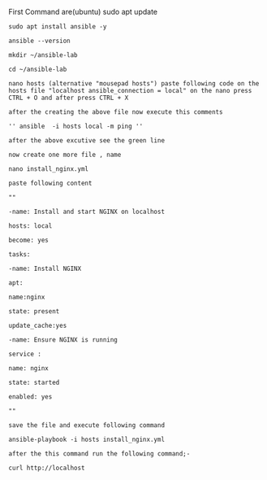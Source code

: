 First Command are(ubuntu) sudo apt update

    sudo apt install ansible -y

    ansible --version

    mkdir ~/ansible-lab

    cd ~/ansible-lab

    nano hosts (alternative "mousepad hosts") paste following code on the hosts file "localhost ansible_connection = local" on the nano press CTRL + O and after press CTRL + X

    after the creating the above file now execute this comments

    '' ansible  -i hosts local -m ping ''

    after the above excutive see the green line

    now create one more file , name

    nano install_nginx.yml

    paste following content

    ""

    -name: Install and start NGINX on localhost

    hosts: local

    become: yes

    tasks:

    -name: Install NGINX

    apt:

    name:nginx

    state: present

    update_cache:yes

    -name: Ensure NGINX is running

    service :

    name: nginx

    state: started

    enabled: yes

    ""

    save the file and execute following command

    ansible-playbook -i hosts install_nginx.yml

    after the this command run the following command;-

    curl http://localhost

